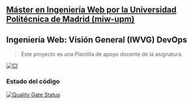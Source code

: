 ## [Máster en Ingeniería Web por la Universidad Politécnica de Madrid (miw-upm)](http://miw.etsisi.upm.es)
## Ingeniería Web: Visión General (IWVG) DevOps
> Este proyecto es una Plantilla de apoyo docente de la asignatura.

[![CI](https://github.com/dieegopa/iwvg-devops-padilla-diego/actions/workflows/ci.yml/badge.svg?branch=develop)](https://github.com/dieegopa/iwvg-devops-padilla-diego/actions/workflows/ci.yml)

### Estado del código
[![Quality Gate Status](https://sonarcloud.io/api/project_badges/measure?project=iwvg-devops-padilla-diego&metric=alert_status)](https://sonarcloud.io/summary/new_code?id=iwvg-devops-padilla-diego)